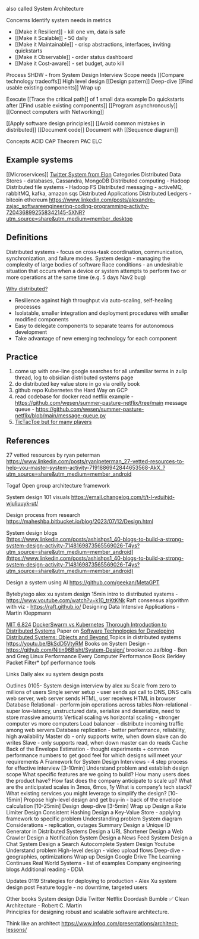 
also called System Architecture

Concerns
Identify system needs in metrics
* [[Make it Resilient]] - kill one vm, data is safe
* [[Make it Scalable]] - 50 daily
* [[Make it Maintainable]] - crisp abstractions, interfaces, inviting quickstarts
* [[Make it Observable]] - order status dashboard
* [[Make it Cost-aware]] - set budget, auto kill

Process
SHDW - from System Design Interview
Scope needs [[Compare technology tradeoffs]]
High level design [[Design pattern]]
Deep-dive [[Find usable existing components]]
Wrap up

Execute
[[Trace the critical path]] of 1 small data example
Do quickstarts after [[Find usable existing components]]
[[Program asynchronously]]
[[Connect computers with Networking]]

[[Apply software design principles]]
[[Avoid common mistakes in distributed]]
[[Document code]]
Document with [[Sequence diagram]]

Concepts
ACID
CAP Theorem
PAC ELC
## Example systems
[[Microservices]]
[Twitter System from Elon](https://www.linkedin.com/posts/eric-vyacheslav-156273169_elon-just-tweeted-the-whole-twitter-back-end-activity-6999730758609170432-w-fB?utm_source=share&utm_medium=member_desktop)
Categories
Distributed Data Stores - databases, Cassandra, MongoDB
Distributed computing - Hadoop
Distributed file systems - Hadoop FS
Distributed messaging - activeMQ, rabbitMQ, kafka, amazon sqs
Distributed Applications
Distributed Ledgers - bitcoin ethereum
https://www.linkedin.com/posts/alexandre-zajac_softwareengineering-coding-programming-activity-7204368992558342145-5XNR?utm_source=share&utm_medium=member_desktop

## Definitions
Distributed systems - focus on cross-task coordination, communication, synchronization, and failure modes. 
System design - managing the complexity of large bodies of software
Race conditions - an undesirable situation that occurs when a device or system attempts to perform two or more operations at the same time (e.g. 5 days Nav2 bug)

[Why distributed?](https://microservices.io/patterns/microservices.html)
-   Resilience against high throughput via auto-scaling, self-healing processes
-   Isolatable, smaller integration and deployment procedures with smaller modified components
-   Easy to delegate components to separate teams for autonomous development
-   Take advantage of new emerging technology for each component


## Practice
1. come up with one-line google searches for all unfamiliar terms in zulip thread, log to obsidian distributed systems page
1. do distributed key value store in go via oreilly book
2. github repo Kubernetes the Hard Way on GCP 
3. read codebase for docker
read netflix example - https://github.com/wesen/summer-pasture-netflix/tree/main
message queue - https://github.com/wesen/summer-pasture-netflix/blob/main/message-queue.py
3. [TicTacToe but for many players](https://github.com/recursecenter/wiki/wiki/System-Design)


## References

27 vetted resources by ryan peterman
https://www.linkedin.com/posts/ryanlpeterman_27-vetted-resources-to-help-you-master-system-activity-7191886942844653568-AkX_?utm_source=share&utm_medium=member_android

Togaf
Open group architecture framework

System design 101 visuals
https://email.changelog.com/t/t-l-vduihjd-wjuliuuyk-ut/

Design process from research
https://maheshba.bitbucket.io/blog/2023/07/12/Design.html


System design blogs  
[https://www.linkedin.com/posts/ashishps1_40-blogs-to-build-a-strong-system-design-activity-7148169873565569026-T4ys?utm_source=share&utm_medium=member_android](https://www.linkedin.com/posts/ashishps1_40-blogs-to-build-a-strong-system-design-activity-7148169873565569026-T4ys?utm_source=share&utm_medium=member_android)

Design a system using AI
https://github.com/geekan/MetaGPT

Bytebytego alex xu system design
15min intro to distributed systems - https://www.youtube.com/watch?v=k10_trKtKNk
Raft consensus algorithm with viz - https://raft.github.io/
Designing Data Intensive Applications - Martin Kleppmann



[MIT 6.824](https://www.youtube.com/playlist?list=PLrw6a1wE39_tb2fErI4-WkMbsvGQk9_UB)
[DockerSwarm vs Kubernetes](https://circleci.com/blog/docker-swarm-vs-kubernetes/)
[Thorough Introduction to Distributed Systems](https://www.freecodecamp.org/news/a-thorough-introduction-to-distributed-systems-3b91562c9b3c/)
Paper on [Software Technologies for Developing Distributed Systems: Objects and Beyond ](https://www.dre.vanderbilt.edu/~schmidt/PDF/CSI-article.pdf)
Topics in distributed systems https://youtu.be/BkSdD5VtyRM
Books on System Design - https://github.com/Nitin96Bisht/System-Design/
brooker.co.za/blog - 
Ben and Greg Linux Performance
Every Computer Performance Book
Berkley Packet Filter* bpf performance tools

Links
Daily alex xu system design posts

Outlines
0105-
System design interview by alex xu
Scale from zero to millions of users
Single server setup - user sends api call to DNS, DNS calls web server, web server sends HTML, user receives HTML in browser
Database
Relational - perform join operations across tables
Non-relational - super low-latency, unstructured data, serialize and deserialize, need to store massive amounts
Vertical scaling vs horizontal scaling - stronger computer vs more computers
Load balancer - distribute incoming traffic among web servers
Database replication - better performance, reliability, high availability
Master db - only supports write, when down slave can do writes
Slave - only supports read, when down master can do reads
Cache
Back of the Envelope Estimation - thought experiments + common performance numbers to get good feel for which designs will meet your requirements
A Framework for System Design Interviews - 4 step process for effective interview
[3-10min] Understand problem and establish design scope
What specific features are we going to build?
How many users does the product have?
How fast does the company anticipate to scale up? What are the anticipated scales in 3mos, 6mos, 1y
What is company’s tech stack? What existing services you might leverage to simplify the design?
[10-15min] Propose high-level design and get buy-in - back of the envelope calculation
[10-25min] Design deep-dive
[3-5min] Wrap up
Design a Rate Limiter
Design Consistent Hashing
Design a Key-Value Store - applying framework to specific problem
Understanding problem
System diagram
Considerations - replication, outages
Summary
Design a Unique ID Generator in Distributed Systems
Design a URL Shortener
Design a Web Crawler
Design a Notification System
Design a News Feed System
Design a Chat System
Design a Search Autocomplete System
Design Youtube
Understand problem
High-level design - video upload flows
Deep-dive - geographies, optimizations
Wrap up
Design Google Drive
The Learning Continues
Real World Systems - list of examples
Company engineering blogs
Additional reading - DDIA

Updates
0119
Strategies for deploying to production - Alex Xu system design post
Feature toggle - no downtime, targeted users

Other books
System design
Ddia
Twitter
Netflix
Doordash
Bumble
✅ Clean Architecture - Robert C. Martin  
Principles for designing robust and scalable software architecture.

Think like an architect
https://www.infoq.com/presentations/architect-lessons/
